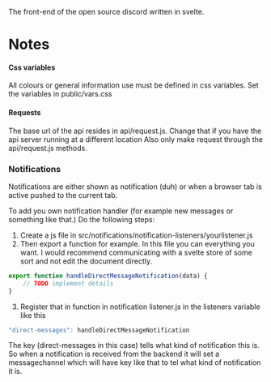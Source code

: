 The front-end of the open source discord written in svelte.


# Notes

#### Css variables
All colours or general information use must be defined in css variables. Set the variables in public/vars.css


#### Requests
The base url of the api resides in api/request.js. Change that if you have the api server running at a different location
Also only make request through the api/request.js methods.

### Notifications
Notifications are either shown as notification (duh) or when a browser tab is active pushed to the current tab.

To add you own notification handler (for example new messages or something like that.) Do the following steps:
1. Create a js file in src/notifications/notification-listeners/yourlistener.js
2. Then export a function for example. In this file you can everything you want. I would recommend communicating with a svelte store of some sort and not edit the document directly.
```js
export function handleDirectMessageNotification(data) {
    // TODO implement details
}
```
3. Register that in function in notification listener.js in the listeners variable like this
```js
"direct-messages": handleDirectMessageNotification
```
The key (direct-messages in this case) tells what kind of notification this is. So when a notification is received from the backend it will set a messagechannel which will have key like that to tel what kind of notification it is.

